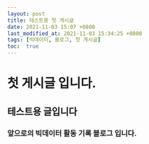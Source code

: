 ```yaml
---
layout: post
title: 테스트용 첫 게시글
date: 2021-11-03 15:07 +0800
last_modified_at: 2021-11-03 15:34:25 +0800
tags: [빅데이터, 블로그, 첫 게시글]
toc:  true
---
```

# 첫 게시글 입니다. 
## 테스트용 글입니다
### 앞으로의 빅데이터 활동 기록 블로그 입니다. 
